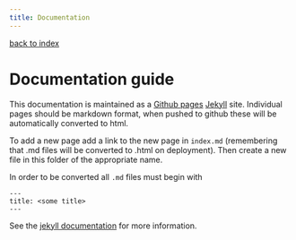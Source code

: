 ```yaml
---
title: Documentation
---
```

[back to index](index.html)

# Documentation guide

This documentation is maintained as a
[Github pages](https://help.github.com/articles/using-jekyll-with-pages/)
[Jekyll](jekyllrb.com) site.  Individual pages should be markdown
format, when pushed to github these will be automatically converted to
html.

To add a new page add a link to the new page in `index.md`
(remembering that .md files will be converted to .html on
deployment).  Then create a new file in this folder of the appropriate name.

In order to be converted all `.md` files must begin with

```
---
title: <some title>
---
```

See the [jekyll documentation](http://jekyllrb.com/docs/home/)
for more information.
